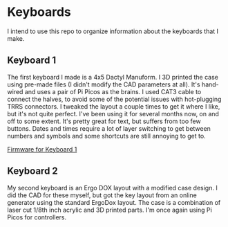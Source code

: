 # Keyboards

I intend to use this repo to organize information about the keyboards that I make.

## Keyboard 1

The first keyboard I made is a 4x5 Dactyl Manuform. I 3D printed the case using pre-made files (I didn't modify the CAD parameters at all). It's hand-wired and uses a pair of Pi Picos as the brains. I used CAT3 cable to connect the halves, to avoid some of the potential issues with hot-plugging TRRS connectors. I tweaked the layout a couple times to get it where I like, but it's not quite perfect. I've been using it for several months now, on and off to some extent. It's pretty great for text, but suffers from too few buttons. Dates and times require a lot of layer switching to get between numbers and symbols and some shortcuts are still annoying to get to.

[Firmware for Keyboard 1](https://github.com/ofthedove/qmk_firmware/tree/myStuff/keyboards/my4x5dactylmanuform)

## Keyboard 2

My second keyboard is an Ergo DOX layout with a modified case design. I did the CAD for these myself, but got the key layout from an online generator using the standard ErgoDox layout. The case is a combination of laser cut 1/8th inch acrylic and 3D printed parts. I'm once again using Pi Picos for controllers.
